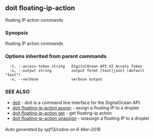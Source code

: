 ## doit floating-ip-action

floating IP action commands

### Synopsis


floating IP action commands

### Options inherited from parent commands

```
  -t, --access-token string   DigitalOcean API V2 Access Token
  -o, --output string         output formt [text|json] (default "text")
  -v, --verbose               verbose output
```

### SEE ALSO
* [doit](doit.md)	 - doit is a command line interface for the DigitalOcean API.
* [doit floating-ip-action assign](doit_floating-ip-action_assign.md)	 - assign a floating IP to a droplet
* [doit floating-ip-action get](doit_floating-ip-action_get.md)	 - get floating-ip action
* [doit floating-ip-action unassign](doit_floating-ip-action_unassign.md)	 - unassign a floating IP to a droplet

###### Auto generated by spf13/cobra on 6-Mar-2016

